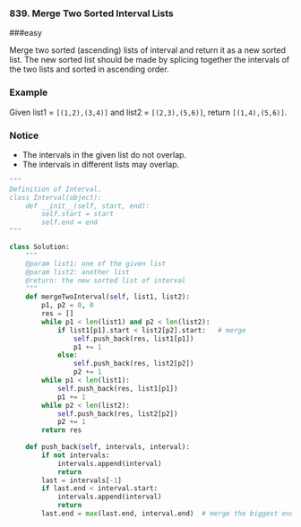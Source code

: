 ### 839. Merge Two Sorted Interval Lists

###easy

Merge two sorted (ascending) lists of interval and return it as a new sorted list. The new sorted list should be made by splicing together the intervals of the two lists and sorted in ascending order.

### Example

Given list1 = `[(1,2),(3,4)]` and list2 = `[(2,3),(5,6)]`, return `[(1,4),(5,6)]`.

### Notice

- The intervals in the given list do not overlap.
- The intervals in different lists may overlap.

```python
"""
Definition of Interval.
class Interval(object):
    def __init__(self, start, end):
        self.start = start
        self.end = end
"""

class Solution:
    """
    @param list1: one of the given list
    @param list2: another list
    @return: the new sorted list of interval
    """
    def mergeTwoInterval(self, list1, list2):
        p1, p2 = 0, 0
        res = []
        while p1 < len(list1) and p2 < len(list2):
            if list1[p1].start < list2[p2].start:   # merge
                self.push_back(res, list1[p1])
                p1 += 1
            else:
                self.push_back(res, list2[p2])
                p2 += 1
        while p1 < len(list1):
            self.push_back(res, list1[p1])
            p1 += 1
        while p2 < len(list2):
            self.push_back(res, list2[p2])
            p2 += 1
        return res
        
    def push_back(self, intervals, interval):
        if not intervals:
            intervals.append(interval)
            return
        last = intervals[-1]
        if last.end < interval.start:
            intervals.append(interval)
            return
        last.end = max(last.end, interval.end)  # merge the biggest end
            
```


